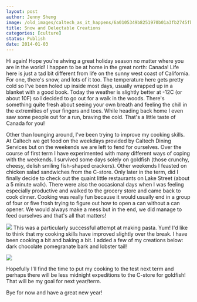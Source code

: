 ```yaml
---
layout: post
author: Jenny Sheng
image: /old_images/caltech_as_it_happens/6a0105349b8251970b01a3fb2745fb970b.jpg
title: Snow and Delectable Creations
categories: [culture]
status: Publish
date: 2014-01-03
---
```


Hi again! Hope you're ahving a great holiday season no matter where you are in the world!
I happen to be at home in the great north: Canada! Life here is just a tad bit different from life on the sunny west coast of California. For one, there's snow, and lots of it too. The temperature here gets pretty cold so I've been holed up inside most days, usually wrapped up in a blanket with a good book. Today the weather is slightly better at -12C (or about 10F) so I decided to go out for a walk in the woods. There's something quite fresh about seeing your own breath and feeling the chill in the extremities of your fingers and toes. While heading back home I even saw some people out for a run, braving the cold. That's a little taste of Canada for you!

Other than lounging around, I've been trying to improve my cooking skills. At Caltech we get food on the weekdays provided by Caltech Dining Services but on the weekends we are left to fend for ourselves. Over the course of first term I have experimented with many different ways of coping with the weekends. I survived some days solely on goldfish (those crunchy, cheesy, delish smiling fish-shaped crackers). Other weekends I feasted on chicken salad sandwiches from the C-store. Only later in the term, did I finally decide to check out the quaint little restaurants on Lake Street (about a 5 minute walk). There were also the occasional days when I was feeling especially productive and walked to the grocery store and came back to cook dinner. Cooking was really fun because it would usually end in a group of four or five frosh trying to figure out how to open a can without a can opener. We would always make a mess but in the end, we did manage to feed ourselves and that's all that matters!


![](/old_images/caltech_as_it_happens/6a0105349b8251970b019b03b3e382970d.jpg)
This was a particularly successful attempt at making pasta. Yum!
I'd like to think that my cooking skills have improved slightly over the break. I have been cooking a bit and baking a bit. I added a few of my creations below: dark chocolate pomegranate bark and lobster tail!


![](/old_images/caltech_as_it_happens/6a0105349b8251970b019b03b33248970c.jpg)

Hopefully I'll find the time to put my cooking to the test next term and perhaps there will be less midnight expeditions to the C-store for goldfish! That will be my goal for next year/term.

Bye for now and have a great new year!
